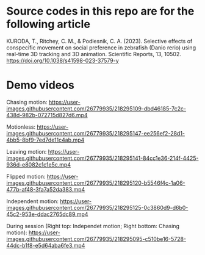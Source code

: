 # Source codes in this repo are for the following article

KURODA, T., Ritchey, C. M., & Podlesnik, C. A. (2023). Selective effects of conspecific movement on social preference in zebrafish (Danio rerio) using real-time 3D tracking and 3D animation. Scientific Reports, 13, 10502. https://doi.org/10.1038/s41598-023-37579-y


# Demo videos

Chasing motion:
https://user-images.githubusercontent.com/26779935/218295109-dbd46185-7c2c-438d-982b-072715d827d6.mp4

Motionless:
https://user-images.githubusercontent.com/26779935/218295147-ee256ef2-28d1-4bb5-8bf9-7ed7de11c4ab.mp4

Leaving motion:
https://user-images.githubusercontent.com/26779935/218295141-84cc1e36-214f-4425-936d-e8082c1c1e5c.mp4

Flipped motion:
https://user-images.githubusercontent.com/26779935/218295120-b5546f4c-1a06-477b-af48-3fa7a52da383.mp4

Independent motion:
https://user-images.githubusercontent.com/26779935/218295125-0c3860d9-d6b0-45c2-953e-ddac2765dc89.mp4

During session (Right top: Independet motion; Right bottom: Chasing motion):
https://user-images.githubusercontent.com/26779935/218295095-c510be16-5728-44dc-b1f8-e5d64aba6fe3.mp4
